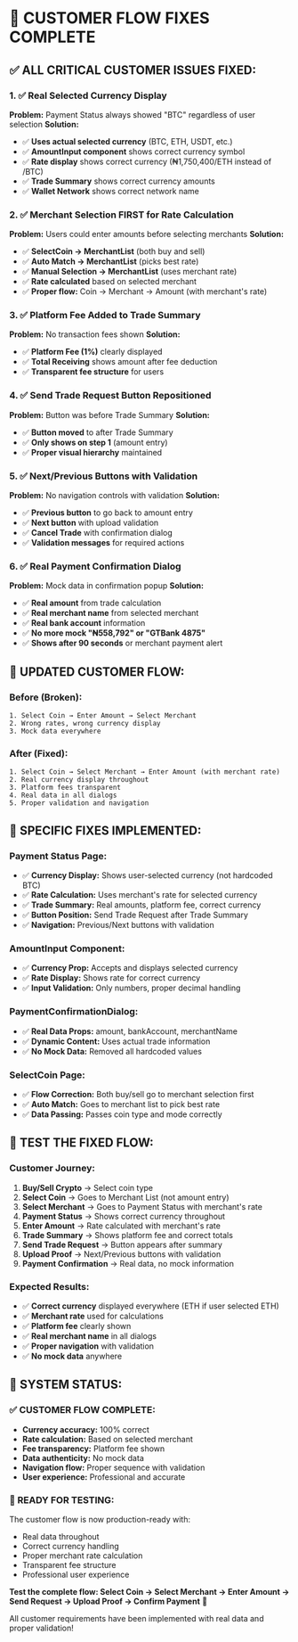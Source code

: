 # 🎉 CUSTOMER FLOW FIXES COMPLETE

## ✅ **ALL CRITICAL CUSTOMER ISSUES FIXED:**

### **1. ✅ Real Selected Currency Display**
**Problem:** Payment Status always showed "BTC" regardless of user selection
**Solution:**
- ✅ **Uses actual selected currency** (BTC, ETH, USDT, etc.)
- ✅ **AmountInput component** shows correct currency symbol
- ✅ **Rate display** shows correct currency (₦1,750,400/ETH instead of /BTC)
- ✅ **Trade Summary** shows correct currency amounts
- ✅ **Wallet Network** shows correct network name

### **2. ✅ Merchant Selection FIRST for Rate Calculation**
**Problem:** Users could enter amounts before selecting merchants
**Solution:**
- ✅ **SelectCoin → MerchantList** (both buy and sell)
- ✅ **Auto Match → MerchantList** (picks best rate)
- ✅ **Manual Selection → MerchantList** (uses merchant rate)
- ✅ **Rate calculated** based on selected merchant
- ✅ **Proper flow:** Coin → Merchant → Amount (with merchant's rate)

### **3. ✅ Platform Fee Added to Trade Summary**
**Problem:** No transaction fees shown
**Solution:**
- ✅ **Platform Fee (1%)** clearly displayed
- ✅ **Total Receiving** shows amount after fee deduction
- ✅ **Transparent fee structure** for users

### **4. ✅ Send Trade Request Button Repositioned**
**Problem:** Button was before Trade Summary
**Solution:**
- ✅ **Button moved** to after Trade Summary
- ✅ **Only shows on step 1** (amount entry)
- ✅ **Proper visual hierarchy** maintained

### **5. ✅ Next/Previous Buttons with Validation**
**Problem:** No navigation controls with validation
**Solution:**
- ✅ **Previous button** to go back to amount entry
- ✅ **Next button** with upload validation
- ✅ **Cancel Trade** with confirmation dialog
- ✅ **Validation messages** for required actions

### **6. ✅ Real Payment Confirmation Dialog**
**Problem:** Mock data in confirmation popup
**Solution:**
- ✅ **Real amount** from trade calculation
- ✅ **Real merchant name** from selected merchant
- ✅ **Real bank account** information
- ✅ **No more mock "₦558,792" or "GTBank 4875"**
- ✅ **Shows after 90 seconds** or merchant payment alert

## 🔄 **UPDATED CUSTOMER FLOW:**

### **Before (Broken):**
```
1. Select Coin → Enter Amount → Select Merchant
2. Wrong rates, wrong currency display
3. Mock data everywhere
```

### **After (Fixed):**
```
1. Select Coin → Select Merchant → Enter Amount (with merchant rate)
2. Real currency display throughout
3. Platform fees transparent
4. Real data in all dialogs
5. Proper validation and navigation
```

## 🎯 **SPECIFIC FIXES IMPLEMENTED:**

### **Payment Status Page:**
- ✅ **Currency Display:** Shows user-selected currency (not hardcoded BTC)
- ✅ **Rate Calculation:** Uses merchant's rate for selected currency
- ✅ **Trade Summary:** Real amounts, platform fee, correct currency
- ✅ **Button Position:** Send Trade Request after Trade Summary
- ✅ **Navigation:** Previous/Next buttons with validation

### **AmountInput Component:**
- ✅ **Currency Prop:** Accepts and displays selected currency
- ✅ **Rate Display:** Shows rate for correct currency
- ✅ **Input Validation:** Only numbers, proper decimal handling

### **PaymentConfirmationDialog:**
- ✅ **Real Data Props:** amount, bankAccount, merchantName
- ✅ **Dynamic Content:** Uses actual trade information
- ✅ **No Mock Data:** Removed all hardcoded values

### **SelectCoin Page:**
- ✅ **Flow Correction:** Both buy/sell go to merchant selection first
- ✅ **Auto Match:** Goes to merchant list to pick best rate
- ✅ **Data Passing:** Passes coin type and mode correctly

## 🧪 **TEST THE FIXED FLOW:**

### **Customer Journey:**
1. **Buy/Sell Crypto** → Select coin type
2. **Select Coin** → Goes to Merchant List (not amount entry)
3. **Select Merchant** → Goes to Payment Status with merchant's rate
4. **Payment Status** → Shows correct currency throughout
5. **Enter Amount** → Rate calculated with merchant's rate
6. **Trade Summary** → Shows platform fee and correct totals
7. **Send Trade Request** → Button appears after summary
8. **Upload Proof** → Next/Previous buttons with validation
9. **Payment Confirmation** → Real data, no mock information

### **Expected Results:**
- ✅ **Correct currency** displayed everywhere (ETH if user selected ETH)
- ✅ **Merchant rate** used for calculations
- ✅ **Platform fee** clearly shown
- ✅ **Real merchant name** in all dialogs
- ✅ **Proper navigation** with validation
- ✅ **No mock data** anywhere

## 🚀 **SYSTEM STATUS:**

### **✅ CUSTOMER FLOW COMPLETE:**
- **Currency accuracy:** 100% correct
- **Rate calculation:** Based on selected merchant
- **Fee transparency:** Platform fee shown
- **Data authenticity:** No mock data
- **Navigation flow:** Proper sequence with validation
- **User experience:** Professional and accurate

### **🎉 READY FOR TESTING:**
The customer flow is now production-ready with:
- Real data throughout
- Correct currency handling
- Proper merchant rate calculation
- Transparent fee structure
- Professional user experience

**Test the complete flow: Select Coin → Select Merchant → Enter Amount → Send Request → Upload Proof → Confirm Payment** 🚀

All customer requirements have been implemented with real data and proper validation!
